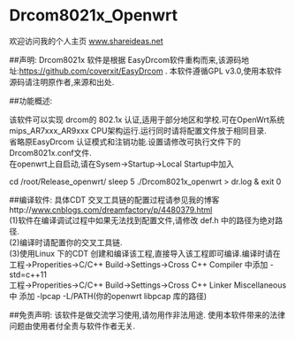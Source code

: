# Drcom8021x_Openwrt
欢迎访问我的个人主页 www.shareideas.net

##声明:
Drcom8021x 软件是根据 EasyDrcom软件重构而来,该源码地址:https://github.com/coverxit/EasyDrcom .
本软件遵循GPL v3.0,使用本软件源码请注明原作者,来源和出处.

##功能概述:

该软件可以实现 drcom的 802.1x 认证,适用于部分地区和学校.可在OpenWrt系统mips_AR7xxx_AR9xxx  CPU架构运行.运行同时请将配置文件放于相同目录.<br>省略原EasyDrcom 认证模式和注销功能.设置请修改可执行文件下的 Drcom8021x.conf文件. <br>
在openwrt上自启动,请在Sysem->Startup->Local Startup中加入<br>

cd /root/Release_openwrt/
sleep 5
./Drcom8021x_openwrt > dr.log &
exit 0


##编译软件:
具体CDT 交叉工具链的配置过程请参见我的博客http://www.cnblogs.com/dreamfactory/p/4480379.html<br>
(1)软件在编译调试过程中如果无法找到配置文件,请修改 def.h 中的路径为绝对路径.<br>
(2)编译时请配置你的交叉工具链.<br>
(3)使用Linux 下的CDT 创建和编译该工程,直接导入该工程即可编译.编译时请在<br> 
  工程->Properities->C/C++ Build->Settings->Cross C++ Compiler 中添加 -std=c++11<br>
  工程->Properities->C/C++ Build->Settings->Cross C++ Linker  Miscellaneous中 添加 -lpcap -L/PATH(你的openwrt libpcap 库的路径)
  


##免责声明:
该软件是做交流学习使用,请勿用作非法用途. 使用本软件带来的法律问题由使用者付全责与软件作者无关.
